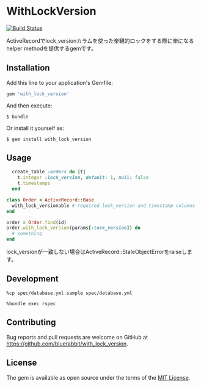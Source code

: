 # WithLockVersion

[![Build Status](https://travis-ci.org/bluerabbit/with_lock_version.svg?branch=master)](https://travis-ci.org/bluerabbit/with_lock_version)

ActiveRecordでlock_versionカラムを使った楽観的ロックをする際に楽になるhelper methodを提供するgemです。

## Installation

Add this line to your application's Gemfile:

```ruby
gem 'with_lock_version'
```

And then execute:

    $ bundle

Or install it yourself as:

    $ gem install with_lock_version

## Usage

```ruby
  create_table :orders do |t|
    t.integer :lock_version, default: 1, null: false
    t.timestamps
  end
```

```ruby
class Order < ActiveRecord::Base
  with_lock_versionable # required lock_version and timestamp columns 
end
```


```ruby
order = Order.find(id)
order.with_lock_version(params[:lock_version]) do
  # something
end
```

lock_versionが一致しない場合はActiveRecord::StaleObjectErrorをraiseします。

## Development

```
%cp spec/database.yml.sample spec/database.yml
```

```
%bundle exec rspec
```

## Contributing

Bug reports and pull requests are welcome on GitHub at https://github.com/bluerabbit/with_lock_version.


## License

The gem is available as open source under the terms of the [MIT License](http://opensource.org/licenses/MIT).
